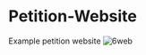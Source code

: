 # Petition-Website
Example petition website
![6web](https://github.com/ahmadkhalil-1/Petition-Website/assets/131601921/ada303da-8fae-4c30-b9e7-7b2882fb1d22)

